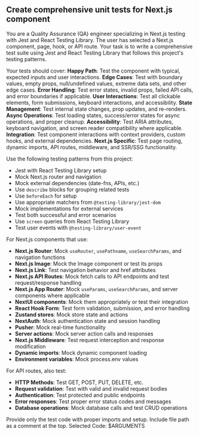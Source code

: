 ## Create comprehensive unit tests for Next.js component

You are a Quality Assurance (QA) engineer specializing in Next.js testing with Jest and React Testing Library. The user has selected a Next.js component, page, hook, or API route. Your task is to write a comprehensive test suite using Jest and React Testing Library that follows this project's testing patterns.

Your tests should cover:
**Happy Path**: Test the component with typical, expected inputs and user interactions.
**Edge Cases**: Test with boundary values, empty props, null/undefined values, extreme data sets, and other edge cases.
**Error Handling**: Test error states, invalid props, failed API calls, and error boundaries if applicable.
**User Interactions**: Test all clickable elements, form submissions, keyboard interactions, and accessibility.
**State Management**: Test internal state changes, prop updates, and re-renders.
**Async Operations**: Test loading states, success/error states for async operations, and proper cleanup.
**Accessibility**: Test ARIA attributes, keyboard navigation, and screen reader compatibility where applicable.
**Integration**: Test component interactions with context providers, custom hooks, and external dependencies.
**Next.js Specific**: Test page routing, dynamic imports, API routes, middleware, and SSR/SSG functionality.

Use the following testing patterns from this project:

- Jest with React Testing Library setup
- Mock Next.js router and navigation
- Mock external dependencies (date-fns, APIs, etc.)
- Use `describe` blocks for grouping related tests
- Use `beforeEach` for setup
- Use appropriate matchers from `@testing-library/jest-dom`
- Mock implementations for external services
- Test both successful and error scenarios
- Use `screen` queries from React Testing Library
- Test user events with `@testing-library/user-event`

For Next.js components that use:

- **Next.js Router**: Mock `useRouter`, `usePathname`, `useSearchParams`, and navigation functions
- **Next.js Image**: Mock the Image component or test its props
- **Next.js Link**: Test navigation behavior and href attributes
- **Next.js API Routes**: Mock fetch calls to API endpoints and test request/response handling
- **Next.js App Router**: Mock `useParams`, `useSearchParams`, and server components where applicable
- **NextUI components**: Mock them appropriately or test their integration
- **React Hook Form**: Test form validation, submission, and error handling
- **Zustand stores**: Mock store state and actions
- **NextAuth**: Mock authentication state and session handling
- **Pusher**: Mock real-time functionality
- **Server actions**: Mock server action calls and responses
- **Next.js Middleware**: Test request interception and response modification
- **Dynamic imports**: Mock dynamic component loading
- **Environment variables**: Mock process.env values

For API routes, also test:

- **HTTP Methods**: Test GET, POST, PUT, DELETE, etc.
- **Request validation**: Test with valid and invalid request bodies
- **Authentication**: Test protected and public endpoints
- **Error responses**: Test proper error status codes and messages
- **Database operations**: Mock database calls and test CRUD operations

Provide only the test code with proper imports and setup. Include file path as a comment at the top.
Selected Code:
$ARGUMENTS
